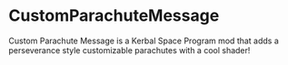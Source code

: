 # CustomParachuteMessage
Custom Parachute Message is a Kerbal Space Program mod that adds a perseverance style customizable parachutes with a cool shader!
